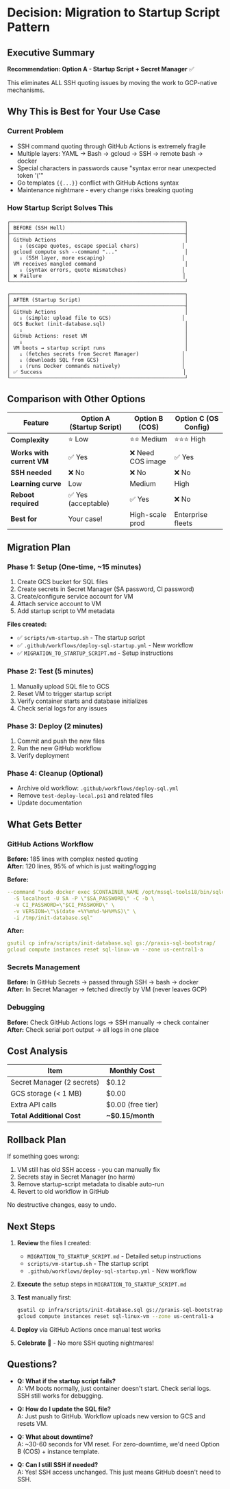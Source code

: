 # Decision: Migration to Startup Script Pattern

## Executive Summary

**Recommendation: Option A - Startup Script + Secret Manager** ✅

This eliminates ALL SSH quoting issues by moving the work to GCP-native mechanisms.

## Why This is Best for Your Use Case

### Current Problem
- SSH command quoting through GitHub Actions is extremely fragile
- Multiple layers: YAML → Bash → gcloud → SSH → remote bash → docker
- Special characters in passwords cause "syntax error near unexpected token '('"
- Go templates `{{...}}` conflict with GitHub Actions syntax
- Maintenance nightmare - every change risks breaking quoting

### How Startup Script Solves This

```
┌─────────────────────────────────────────────────────────┐
│ BEFORE (SSH Hell)                                       │
├─────────────────────────────────────────────────────────┤
│ GitHub Actions                                          │
│   ↓ (escape quotes, escape special chars)              │
│ gcloud compute ssh --command "..."                      │
│   ↓ (SSH layer, more escaping)                         │
│ VM receives mangled command                             │
│   ↓ (syntax errors, quote mismatches)                  │
│ ❌ Failure                                              │
└─────────────────────────────────────────────────────────┘

┌─────────────────────────────────────────────────────────┐
│ AFTER (Startup Script)                                  │
├─────────────────────────────────────────────────────────┤
│ GitHub Actions                                          │
│   ↓ (simple: upload file to GCS)                       │
│ GCS Bucket (init-database.sql)                          │
│   ↓                                                     │
│ GitHub Actions: reset VM                                │
│   ↓                                                     │
│ VM boots → startup script runs                          │
│   ↓ (fetches secrets from Secret Manager)              │
│   ↓ (downloads SQL from GCS)                           │
│   ↓ (runs Docker commands natively)                    │
│ ✅ Success                                              │
└─────────────────────────────────────────────────────────┘
```

## Comparison with Other Options

| Feature | Option A (Startup Script) | Option B (COS) | Option C (OS Config) |
|---------|---------------------------|----------------|---------------------|
| **Complexity** | ⭐ Low | ⭐⭐ Medium | ⭐⭐⭐ High |
| **Works with current VM** | ✅ Yes | ❌ Need COS image | ✅ Yes |
| **SSH needed** | ❌ No | ❌ No | ❌ No |
| **Learning curve** | Low | Medium | High |
| **Reboot required** | ✅ Yes (acceptable) | ✅ Yes | ❌ No |
| **Best for** | Your case! | High-scale prod | Enterprise fleets |

## Migration Plan

### Phase 1: Setup (One-time, ~15 minutes)
1. Create GCS bucket for SQL files
2. Create secrets in Secret Manager (SA password, CI password)
3. Create/configure service account for VM
4. Attach service account to VM
5. Add startup script to VM metadata

**Files created:**
- ✅ `scripts/vm-startup.sh` - The startup script
- ✅ `.github/workflows/deploy-sql-startup.yml` - New workflow
- ✅ `MIGRATION_TO_STARTUP_SCRIPT.md` - Setup instructions

### Phase 2: Test (5 minutes)
1. Manually upload SQL file to GCS
2. Reset VM to trigger startup script
3. Verify container starts and database initializes
4. Check serial logs for any issues

### Phase 3: Deploy (2 minutes)
1. Commit and push the new files
2. Run the new GitHub workflow
3. Verify deployment

### Phase 4: Cleanup (Optional)
- Archive old workflow: `.github/workflows/deploy-sql.yml`
- Remove `test-deploy-local.ps1` and related files
- Update documentation

## What Gets Better

### GitHub Actions Workflow
**Before:** 185 lines with complex nested quoting  
**After:** 120 lines, 95% of which is just waiting/logging

**Before:**
```yaml
--command "sudo docker exec $CONTAINER_NAME /opt/mssql-tools18/bin/sqlcmd \
  -S localhost -U SA -P \"$SA_PASSWORD\" -C -b \
  -v CI_PASSWORD=\"$CI_PASSWORD\" \
  -v VERSION=\"\$(date +%Y%m%d-%H%M%S)\" \
  -i /tmp/init-database.sql"
```

**After:**
```yaml
gsutil cp infra/scripts/init-database.sql gs://praxis-sql-bootstrap/
gcloud compute instances reset sql-linux-vm --zone us-central1-a
```

### Secrets Management
**Before:** In GitHub Secrets → passed through SSH → bash → docker  
**After:** In Secret Manager → fetched directly by VM (never leaves GCP)

### Debugging
**Before:** Check GitHub Actions logs → SSH manually → check container  
**After:** Check serial port output → all logs in one place

## Cost Analysis

| Item | Monthly Cost |
|------|--------------|
| Secret Manager (2 secrets) | $0.12 |
| GCS storage (< 1 MB) | $0.00 |
| Extra API calls | $0.00 (free tier) |
| **Total Additional Cost** | **~$0.15/month** |

## Rollback Plan

If something goes wrong:
1. VM still has old SSH access - you can manually fix
2. Secrets stay in Secret Manager (no harm)
3. Remove startup-script metadata to disable auto-run
4. Revert to old workflow in GitHub

No destructive changes, easy to undo.

## Next Steps

1. **Review** the files I created:
   - `MIGRATION_TO_STARTUP_SCRIPT.md` - Detailed setup instructions
   - `scripts/vm-startup.sh` - The startup script
   - `.github/workflows/deploy-sql-startup.yml` - New workflow

2. **Execute** the setup steps in `MIGRATION_TO_STARTUP_SCRIPT.md`

3. **Test** manually first:
   ```bash
   gsutil cp infra/scripts/init-database.sql gs://praxis-sql-bootstrap/
   gcloud compute instances reset sql-linux-vm --zone us-central1-a
   ```

4. **Deploy** via GitHub Actions once manual test works

5. **Celebrate** 🎉 - No more SSH quoting nightmares!

## Questions?

- **Q: What if the startup script fails?**  
  A: VM boots normally, just container doesn't start. Check serial logs. SSH still works for debugging.

- **Q: How do I update the SQL file?**  
  A: Just push to GitHub. Workflow uploads new version to GCS and resets VM.

- **Q: What about downtime?**  
  A: ~30-60 seconds for VM reset. For zero-downtime, we'd need Option B (COS) + instance template.

- **Q: Can I still SSH if needed?**  
  A: Yes! SSH access unchanged. This just means GitHub doesn't need to SSH.

